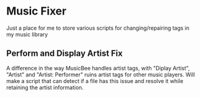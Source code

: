 # Music Fixer

Just a place for me to store various scripts for changing/repairing tags in my music library

## Perform and Display Artist Fix

A difference in the way MusicBee handles artist tags, with "Diplay Artist", "Artist" and "Artist: Performer" ruins artist tags for other music players. Will make a script that can detect if a file has this issue and resolve it while retaining the artist information.